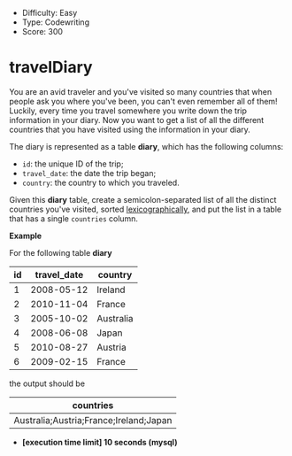 - Difficulty: Easy
- Type: Codewriting
- Score: 300

# travelDiary

You are an avid traveler and you've visited so many countries that when people ask you where you've been, you can't even remember all of them! Luckily, every time you travel somewhere you write down the trip information in your diary. Now you want to get a list of all the different countries that you have visited using the information in your diary.

The diary is represented as a table **diary**, which has the following columns:

- `id`: the unique ID of the trip;
- `travel_date`: the date the trip began;
- `country`: the country to which you traveled.

Given this **diary** table, create a semicolon-separated list of all the distinct countries you've visited, sorted [lexicographically](keyword://lexicographical-order-for-strings), and put the list in a table that has a single `countries` column.

**Example**

For the following table **diary**

| id   | travel_date | country   |
| ---- | ----------- | --------- |
| 1    | 2008-05-12  | Ireland   |
| 2    | 2010-11-04  | France    |
| 3    | 2005-10-02  | Australia |
| 4    | 2008-06-08  | Japan     |
| 5    | 2010-08-27  | Austria   |
| 6    | 2009-02-15  | France    |

the output should be

| countries                              |
| -------------------------------------- |
| Australia;Austria;France;Ireland;Japan |

- **[execution time limit] 10 seconds (mysql)**